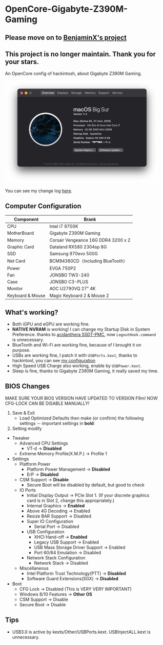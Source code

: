 # OpenCore-Gigabyte-Z390M-Gaming

## Please move on to [BenjaminX's project](https://github.com/BenjaminX/Hackintosh-Gigabyte-Z390M-GAMING)

## This project is no longer maintain. Thank you for your stars.

An OpenCore config of hackintosh, about Gigabyte Z390M Gaming.

![info](./screenshot/info.png)


You can see my change log [here](./doc/changelog.md).
## Computer Configuration
Component | Brank
-|-
CPU | Intel i7 9700K
MotherBoard | Gigabyte Z390M Gaming
Memory | Corsair Vengeance 16G DDR4 3200 x 2
Graphic Card | Dataland RX580 2304sp 8G
SSD | Samsung 970evo 500G
Net Card | BCM94360CD（Including BlueTooth）
Power | EVGA 750P2
Fan | JONSBO TW3-240
Case | JONSBO C3-PLUS
Monitor | AOC U2790VQ 27” 4K
Keyboard & Mouse | Magic Keyboard 2 & Mouse 2

## What's working?
- Both iGPU and eGPU are working fine.
- **NATIVE NVRAM** is working! I can change my Startup Disk in System Preference. thanks to [acidanthera SSDT-PMC](https://github.com/acidanthera/OpenCorePkg/blob/master/Docs/AcpiSamples/SSDT-PMC.dsl), now `LogoutHook.command` is unnecessary.
- BlueTooth and Wi-Fi are working fine, because of I brought it on purpose.
- USBs are working fine, I patch it with `USBPorts.kext`, thanks to hackintool, you can see [my configuration](./doc/USB.md)
- High Speed USB Charge also working, enable by `USBPower.kext`.
- Sleep is fine, thanks to Gigabyte Z390M Gaming, it really saved my time.

## BIOS Changes

MAKE SURE YOUR BIOS VERSION HAVE UPDATED TO VERSION F9m! NOW CFG-LOCK CAN BE DISABLE MANUALLY!

1. Save & Exit
    - Load Optimized Defaults then make (or confirm) the following settings -- important settings in **bold**:
2. Setting modify
- Tweaker
    - Advanced CPU Settings
      - VT-d → **Disabled**
    - Extreme Memory Profile(X.M.P.) → Profile 1
- Settings
    - Platform Power
        - Platform Power Management → **Disabled**
        - ErP → **Disabled**
    - CSM Support → **Disable**
        - Secure Boot will be disabled by default, but good to check
    - IO Ports
        - Initial Display Output → PCIe Slot 1. (If your discrete graphics card is in Slot 2, change this appropriately.)
        - Internal Graphics → **Enabled**
        - Above 4G Decoding → Enabled
        - Resize BAR Support → Disabled
        - Super IO Configuration
            - Serial Port → Disabled
        - USB Configuration
            - XHCI Hand-off → **Enabled**
            - Legacy USB Support → Enabled
            - USB Mass Storage Driver Support → Enabled
            - Port 60/64 Emulation → Disabled
        - Network Stack Configuration
            - Network Stack → Disabled
     - Miscellaneous
        - Intel Platform Trust Technology(PTT) → **Disabled**
        - Software Guard Extensions(SGX) → **Disabled**
- Boot
    - CFG Lock → Disabled (This is VERY VERY IMPORTANT)
    - Windows 8/10 Features → **Other OS**
    - CSM Support → Disable
    - Secure Boot → Disable
## Tips
- USB3.0 is active by kexts/Other/USBPorts.kext. USBInjectALL.kext is unnecessary.

